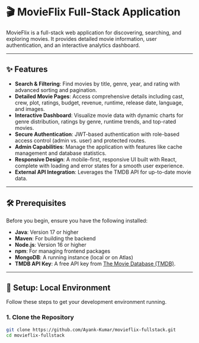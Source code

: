 # 🎬 MovieFlix Full-Stack Application

MovieFlix is a full-stack web application for discovering, searching, and exploring movies. It provides detailed movie information, user authentication, and an interactive analytics dashboard.

---

## ✨ Features

* **Search & Filtering**: Find movies by title, genre, year, and rating with advanced sorting and pagination.
* **Detailed Movie Pages**: Access comprehensive details including cast, crew, plot, ratings, budget, revenue, runtime, release date, language, and images.
* **Interactive Dashboard**: Visualize movie data with dynamic charts for genre distribution, ratings by genre, runtime trends, and top-rated movies.
* **Secure Authentication**: JWT-based authentication with role-based access control (admin vs. user) and protected routes.
* **Admin Capabilities**: Manage the application with features like cache management and database statistics.
* **Responsive Design**: A mobile-first, responsive UI built with React, complete with loading and error states for a smooth user experience.
* **External API Integration**: Leverages the TMDB API for up-to-date movie data.

---

## 🛠️ Prerequisites

Before you begin, ensure you have the following installed:

* **Java**: Version 17 or higher
* **Maven**: For building the backend
* **Node.js**: Version 16 or higher
* **npm**: For managing frontend packages
* **MongoDB**: A running instance (local or on Atlas)
* **TMDB API Key**: A free API key from [The Movie Database (TMDB)](https://www.themoviedb.org/signup).

---

## 🚀 Setup: Local Environment

Follow these steps to get your development environment running.

### 1. Clone the Repository

```bash
git clone https://github.com/Ayank-Kumar/movieflix-fullstack.git
cd movieflix-fullstack
